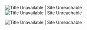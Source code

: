 ![Title Unavailable \| Site Unreachable](https://x.com/sho1nakagawa/status/1951494732951200051?s=46)
![Title Unavailable \| Site Unreachable](https://x.com/0317_hiroya/status/1951843832800350685?s=46)

![Title Unavailable \| Site Unreachable](https://x.com/tetumemo/status/1951789727755182571?s=46)
